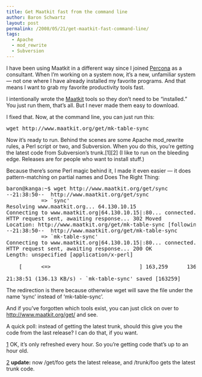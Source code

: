 ```yaml
---
title: Get Maatkit fast from the command line
author: Baron Schwartz
layout: post
permalink: /2008/05/21/get-maatkit-fast-command-line/
tags:
  - Apache
  - mod_rewrite
  - Subversion
---
```

I have been using Maatkit in a different way since I joined [Percona][1] as a consultant. When I&#8217;m working on a system now, it&#8217;s a new, unfamiliar system &#8212; not one where I have already installed my favorite programs. And that means I want to grab my favorite productivity tools fast.

I intentionally wrote the [Maatkit][2] tools so they don&#8217;t need to be &#8220;installed.&#8221; You just run them, that&#8217;s all. But I never made them easy to download.

I fixed that. Now, at the command line, you can just run this:

<pre>wget http://www.maatkit.org/get/mk-table-sync</pre>

Now it&#8217;s ready to run. Behind the scenes are some Apache mod_rewrite rules, a Perl script or two, and Subversion. When you do this, you&#8217;re getting the latest code from Subversion&#8217;s trunk.\[1][2\] (I like to run on the bleeding edge. Releases are for people who want to install stuff.)

Because there&#8217;s some Perl magic behind it, I made it even easier &#8212; it does pattern-matching on partial names and Does The Right Thing:

<pre>baron@kanga:~$ wget http://www.maatkit.org/get/sync
--21:38:50--  http://www.maatkit.org/get/sync
           =&gt; `sync'
Resolving www.maatkit.org... 64.130.10.15
Connecting to www.maatkit.org|64.130.10.15|:80... connected.
HTTP request sent, awaiting response... 302 Moved
Location: http://www.maatkit.org/get/mk-table-sync [following]
--21:38:50--  http://www.maatkit.org/get/mk-table-sync
           =&gt; `mk-table-sync'
Connecting to www.maatkit.org|64.130.10.15|:80... connected.
HTTP request sent, awaiting response... 200 OK
Length: unspecified [application/x-perl]

    [      &lt;=&gt;                            ] 163,259      136.51K/s             

21:38:51 (136.13 KB/s) - `mk-table-sync' saved [163259]</pre>

The redirection is there because otherwise wget will save the file under the name &#8216;sync&#8217; instead of &#8216;mk-table-sync&#8217;.

And if you&#8217;ve forgotten which tools exist, you can just click on over to <http://www.maatkit.org/get/> and see.

A quick poll: instead of getting the latest trunk, should this give you the code from the last release? I can do that, if you want.

[1] OK, it&#8217;s only refreshed every hour. So you&#8217;re getting code that&#8217;s up to an hour old.

[2] **update:** now /get/foo gets the latest release, and /trunk/foo gets the latest trunk code.

 [1]: http://www.percona.com/
 [2]: http://www.maatkit.org